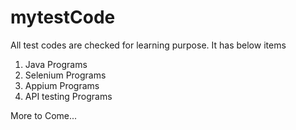 # mytestCode
All test codes are checked for learning purpose.
It has below items

1. Java Programs
2. Selenium Programs
3. Appium Programs
4. API testing Programs

More to Come...

